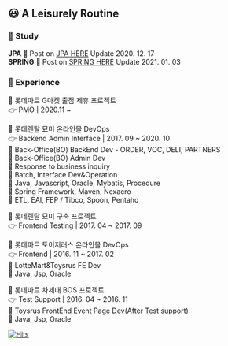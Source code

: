## :smiley: A Leisurely Routine

### :purple_heart: Study

**JPA** :seedling: Post on [JPA HERE](https://blog.naver.com/PostList.nhn?blogId=kon_pig&from=postList&categoryNo=25) Update 2020. 12. 17<br/>
**SPRING** :seedling: Post on [SPRING HERE](https://blog.naver.com/PostList.nhn?blogId=kon_pig&from=postList&categoryNo=96) Update 2021. 01. 03<br/>

### :yellow_heart: Experience
:open_file_folder: 롯데마트 G마켓 출점 제휴 프로젝트<br/>
:point_right: PMO | 2020.11 ~

:open_file_folder: 롯데렌탈 묘미 온라인몰 DevOps<br/>
:point_right: Backend Admin Interface | 2017. 09 ~ 2020. 10<br/>
:page_with_curl: Back-Office(BO) BackEnd Dev - ORDER, VOC, DELI, PARTNERS<br/>
:page_with_curl: Back-Office(BO) Admin Dev<br/>
:page_with_curl: Response to business inquiry<br/>
:page_with_curl: Batch, Interface Dev&Operation<br/>
:mag_right: Java, Javascript, Oracle, Mybatis, Procedure<br/>
:mag_right: Spring Framework, Maven, Nexacro<br/>
:mag_right: ETL, EAI, FEP / Tibco, Spoon, Pentaho<br/>


:open_file_folder: 롯데렌탈 묘미 구축 프로젝트<br/>
:point_right: Frontend Testing | 2017. 04 ~ 2017. 09

:open_file_folder: 롯데마트 토이저러스 온라인몰 DevOps<br/>
:point_right: Frontend | 2016. 11 ~ 2017. 02<br/>
:page_with_curl: LotteMart&Toysrus FE Dev<br/>
:mag_right: Java, Jsp, Oracle

:open_file_folder: 롯데마트 차세대 BOS 프로젝트<br/>
:point_right: Test Support | 2016. 04 ~ 2016. 11<br/>
:page_with_curl: Toysrus FrontEnd Event Page Dev(After Test support)<br/>
:mag_right: Java, Jsp, Oracle


[![Hits](https://hits.seeyoufarm.com/api/count/incr/badge.svg?url=https%3A%2F%2Fgithub.com%2Fkimkonpig&count_bg=%23943DC8&title_bg=%23555555&icon=&icon_color=%23E7E7E7&title=hits&edge_flat=false)](https://hits.seeyoufarm.com)

<!--
**kimkonpig/kimkonpig** is a ✨ _special_ ✨ repository because its `README.md` (this file) appears on your GitHub profile.

Here are some ideas to get you started:

- 🔭 I’m currently working on ...
- 🌱 I’m currently learning ...
- 👯 I’m looking to collaborate on ...
- 🤔 I’m looking for help with ...
- 💬 Ask me about ...
- 📫 How to reach me: ...
- 😄 Pronouns: ...
- ⚡ Fun fact: ...
-->
